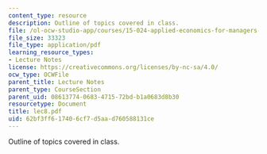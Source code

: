 ```yaml
---
content_type: resource
description: Outline of topics covered in class.
file: /ol-ocw-studio-app/courses/15-024-applied-economics-for-managers-summer-2004/62bf3ff617406cf7d5aad760588131ce_lec8.pdf
file_size: 33323
file_type: application/pdf
learning_resource_types:
- Lecture Notes
license: https://creativecommons.org/licenses/by-nc-sa/4.0/
ocw_type: OCWFile
parent_title: Lecture Notes
parent_type: CourseSection
parent_uid: 08613774-0683-4715-72bd-b1a0683d8b30
resourcetype: Document
title: lec8.pdf
uid: 62bf3ff6-1740-6cf7-d5aa-d760588131ce
---
```

Outline of topics covered in class.
